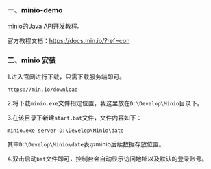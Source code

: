 ### 一、minio-demo
minio的Java API开发教程。


官方教程文档：https://docs.min.io/?ref=con


### 二、minio 安装
1.进入官网进行下载，只需下载服务端即可。
```
https://min.io/download
```


2.将下载`` minio.exe ``文件指定位置，我这里放在`` D:\Develop\Minio ``目录下。


3.在该目录下新建`` start.bat ``文件，文件内容如下：
```
minio.exe server D:\Develop\Minio\date
```
其中`` D:\Develop\Minio\date ``表示minio后续数据存放位置。


4.双击启动`` bat ``文件即可，控制台会自动显示访问地址以及默认的登录账号。
